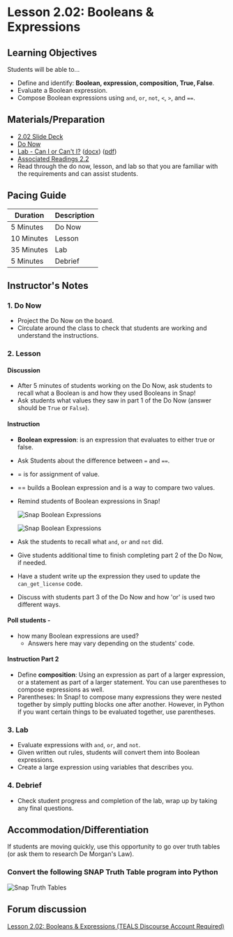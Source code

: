 # Lesson 2.02: Booleans & Expressions

## Learning Objectives

Students will be able to...

* Define and identify: **Boolean, expression, composition, True, False**.
* Evaluate a Boolean expression.
* Compose Boolean expressions using `and`, `or`, `not`, `<`, `>`, and `==`.

## Materials/Preparation

* [2.02 Slide Deck](https://github.com/TEALSK12/2nd-semester-introduction-to-computer-science/raw/master/units/2_unit/slidedecks/Intro%20Python%202.02%20TEALS.pptx)
* [Do Now][]
* [Lab - Can I or Can't I?][] ([docx][]) ([pdf][])
* [Associated Readings 2.2](https://tealsk12.github.io/2nd-semester-introduction-to-computer-science/readings.md#associatedreadings/2.2)
* Read through the do now, lesson, and lab so that you are familiar with the requirements and can assist students.

## Pacing Guide

| **Duration**   | **Description** |
| ---------- | ----------- |
| 5 Minutes  | Do Now      |
| 10 Minutes | Lesson      |
| 35 Minutes | Lab         |
| 5 Minutes | Debrief  |

## Instructor's Notes

### 1. Do Now

* Project the Do Now on the board.
* Circulate around the class to check that students are working and understand the instructions.

### 2. Lesson

#### Discussion

* After 5 minutes of students working on the Do Now, ask students to recall what a Boolean is and how they used Booleans in Snap!
* Ask students what values they saw in part 1 of the Do Now (answer should be `True` or `False`).

#### Instruction

* **Boolean expression**: is an expression that evaluates to either true or false.
* Ask Students about the difference between `=` and `==`.
* = is for assignment of value.
* == builds a Boolean expression and is a way to compare two values.
* Remind students of Boolean expressions in Snap!

  ![Snap Boolean Expressions](snap_boolean_expressions.png)

  ![Snap Boolean Expressions](snap_boolean_expressions_equals.png)

* Ask the students to recall what `and`, `or` and `not` did.
* Give students additional time to finish completing part 2 of the Do Now, if needed.
* Have a student write up the expression they used to update the `can_get_license` code.
* Discuss with students part 3 of the Do Now and how 'or' is used two different ways.

#### Poll students -

* how many Boolean expressions are used?
  * Answers here may vary depending on the students' code.

#### Instruction Part 2

* Define **composition**: Using an expression as part of a larger expression, or a statement as part of a larger statement. You can use parentheses to compose expressions as well.
* Parentheses: In Snap! to compose many expressions they were nested together by simply putting blocks one after another. However, in Python if you want certain things to be evaluated together, use parentheses.

### 3. Lab

* Evaluate expressions with `and`, `or`, and `not`.
* Given written out rules, students will convert them into Boolean expressions.
* Create a large expression using variables that describes you.

### 4. Debrief

* Check student progress and completion of the lab, wrap up by taking any final questions.

## Accommodation/Differentiation

If students are moving quickly, use this opportunity to go over truth tables (or ask them to research De Morgan's Law).

### Convert the following SNAP Truth Table program into Python

   ![Snap Truth Tables](Lesson%202.03%20Truth%20Table.png)

## Forum discussion

[Lesson 2.02: Booleans & Expressions (TEALS Discourse Account Required)](https://forums.tealsk12.org/c/2nd-semester-unit-2/lesson-2-02-Booleans-expressions)

[Do Now]:do_now.md
[Lab - Can I or Can't I?]:lab.md
[pdf]: https://github.com/TEALSK12/2nd-semester-introduction-to-computer-science/raw/master/units/2_unit/02_lesson/lab.pdf
[docx]: https://github.com/TEALSK12/2nd-semester-introduction-to-computer-science/raw/master/units/2_unit/02_lesson/lab.docx

